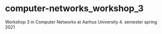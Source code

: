 # computer-networks_workshop_3
Workshop 3 in Computer Networks at Aarhus University 4. semester spring 2021
